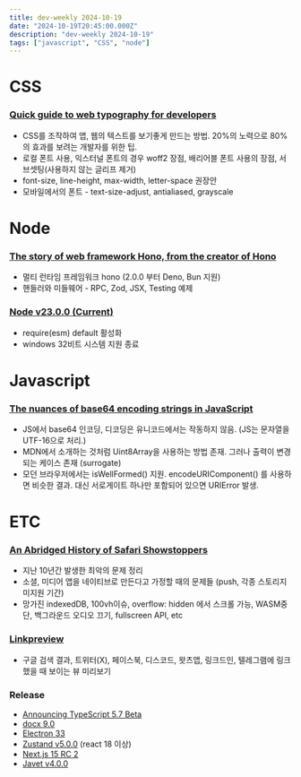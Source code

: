 ```yaml
---
title: dev-weekly 2024-10-19
date: "2024-10-19T20:45:00.000Z"
description: "dev-weekly 2024-10-19"
tags: ["javascript", "CSS", "node"]
---
```


# CSS

### [Quick guide to web typography for developers](https://sinja.io/blog/web-typography-quick-guide)

- CSS를 조작하여 앱, 웹의 텍스트를 보기좋게 만드는 방법. 20%의 노력으로 80%의 효과를 보려는 개발자를 위한 팁.
- 로컬 폰트 사용, 익스터널 폰트의 경우 woff2 장점, 배리어블 폰트 사용의 장점, 서브셋팅(사용하지 않는 글리프 제거)
- font-size, line-height, max-width, letter-space 권장안
- 모바일에서의 폰트 - text-size-adjust, antialiased, grayscale

# Node

### [The story of web framework Hono, from the creator of Hono](https://blog.cloudflare.com/the-story-of-web-framework-hono-from-the-creator-of-hono/)

- 멀티 런타임 프레임워크 hono (2.0.0 부터 Deno, Bun 지원)
- 핸들러와 미들웨어 - RPC, Zod, JSX, Testing 예제

### [Node v23.0.0 (Current)](https://nodejs.org/en/blog/release/v23.0.0)

- require(esm) default 활성화
- windows 32비트 시스템 지원 종료

# Javascript

### [The nuances of base64 encoding strings in JavaScript](https://web.dev/articles/base64-encoding?hl=en)

- JS에서 base64 인코딩, 디코딩은 유니코드에서는 작동하지 않음. (JS는 문자열을 UTF-16으로 처리.)
- MDN에서 소개하는 것처럼 Uint8Array을 사용하는 방법 존재. 그러나 출력이 변경되는 케이스 존재 (surrogate)
- 모던 브라우저에서는 isWellFormed() 지원. encodeURIComponent() 를 사용하면 비슷한 결과. 대신 서로게이트 하나만 포함되어 있으면 URIError 발생.

# ETC

### [An Abridged History of Safari Showstoppers](https://webventures.rejh.nl/blog/2024/history-of-safari-show-stoppers/)

- 지난 10년간 발생한 최악의 문제 정리
- 소셜, 미디어 앱을 네이티브로 만든다고 가정할 때의 문제들 (push, 각종 스토리지 미지원 기간)
- 망가진 indexedDB, 100vh이슈, overflow: hidden 에서 스크롤 가능, WASM중단, 백그라운드 오디오 끄기, fullscreen API, etc

### [Linkpreview](https://linkpreview.xyz/)

- 구글 검색 결과, 트위터(X), 페이스북, 디스코드, 왓츠앱, 링크드인, 텔레그램에 링크했을 때 보이는 뷰 미리보기

### Release

- [Announcing TypeScript 5.7 Beta](https://devblogs.microsoft.com/typescript/announcing-typescript-5-7-beta/)
- [docx 9.0](https://github.com/dolanmiu/docx/releases/tag/9.0.0)
- [Electron 33](https://www.electronjs.org/blog/electron-33-0)
- [Zustand v5.0.0](https://github.com/pmndrs/zustand/releases/tag/v5.0.0) (react 18 이상)
- [Next.js 15 RC 2](https://nextjs.org/blog/next-15-rc2)
- [Javet v4.0.0](https://github.com/caoccao/Javet/releases/tag/4.0.0)